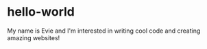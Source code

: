 # hello-world

My name is Evie and I'm interested in writing cool code and creating amazing websites!
